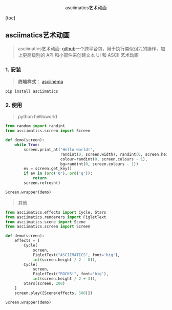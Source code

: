 <center>asciimatics艺术动画</center>





[toc]







## asciimatics艺术动画

> asciimatics艺术动画: [github](https://github.com/peterbrittain/asciimatics)一个跨平台包，用于执行类似诅咒的操作，加上更高级别的 API 和小部件来创建文本 UI 和 ASCII 艺术动画











### 1. 安装

> **终端样式**： [asciinema](https://asciinema.org/)

```shell
pip install asciimatics
```









### 2. 使用

> python hellloworld

```python
from random import randint
from asciimatics.screen import Screen

def demo(screen):
    while True:
        screen.print_at('Hello world!',
                        randint(0, screen.width), randint(0, screen.height),
                        colour=randint(0, screen.colours - 1),
                        bg=randint(0, screen.colours - 1))
        ev = screen.get_key()
        if ev in (ord('Q'), ord('q')):
            return
        screen.refresh()

Screen.wrapper(demo)
```



> 其他

```python
from asciimatics.effects import Cycle, Stars
from asciimatics.renderers import FigletText
from asciimatics.scene import Scene
from asciimatics.screen import Screen

def demo(screen):
    effects = [
        Cycle(
            screen,
            FigletText("ASCIIMATICS", font='big'),
            int(screen.height / 2 - 8)),
        Cycle(
            screen,
            FigletText("ROCKS!", font='big'),
            int(screen.height / 2 + 3)),
        Stars(screen, 200)
    ]
    screen.play([Scene(effects, 500)])

Screen.wrapper(demo)
```

